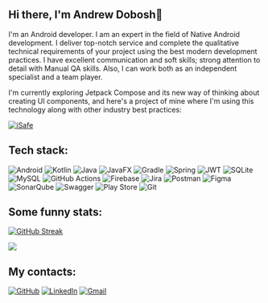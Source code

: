 ## Hi there, I'm Andrew Dobosh👋

I'm an Android developer. I am an expert in the field of Native Android development. I  deliver top-notch service and complete the qualitative technical requirements of your project using the best modern development practices. I have excellent communication and soft skills; strong attention to detail with Manual QA skills. Also, I can work both as an independent specialist and a team player.

I'm currently exploring Jetpack Compose and its new way of thinking about creating UI components, and here's a project of mine where I'm using this technology along with other industry best practices:

[![iSafe](https://img.shields.io/badge/iSafe-%23121011.svg?style=for-the-badge&logo=github&logoColor=white)](https://github.com/thejohnsondev/iSafe)

## Tech stack:

![Android](https://img.shields.io/badge/Android-3DDC84?style=for-the-badge&logo=android&logoColor=white) ![Kotlin](https://img.shields.io/badge/kotlin-%237F52FF.svg?style=for-the-badge&logo=kotlin&logoColor=white) ![Java](https://img.shields.io/badge/java-%23ED8B00.svg?style=for-the-badge&logo=openjdk&logoColor=white) ![JavaFX](https://img.shields.io/badge/javafx-%23FF0000.svg?style=for-the-badge&logo=javafx&logoColor=white) ![Gradle](https://img.shields.io/badge/Gradle-02303A.svg?style=for-the-badge&logo=Gradle&logoColor=white) ![Spring](https://img.shields.io/badge/spring-%236DB33F.svg?style=for-the-badge&logo=spring&logoColor=white) ![JWT](https://img.shields.io/badge/JWT-black?style=for-the-badge&logo=JSON%20web%20tokens) ![SQLite](https://img.shields.io/badge/sqlite-%2307405e.svg?style=for-the-badge&logo=sqlite&logoColor=white) ![MySQL](https://img.shields.io/badge/mysql-4479A1.svg?style=for-the-badge&logo=mysql&logoColor=white) ![GitHub Actions](https://img.shields.io/badge/github%20actions-%232671E5.svg?style=for-the-badge&logo=githubactions&logoColor=white) ![Firebase](https://img.shields.io/badge/firebase-%23039BE5.svg?style=for-the-badge&logo=firebase) ![Jira](https://img.shields.io/badge/jira-%230A0FFF.svg?style=for-the-badge&logo=jira&logoColor=white) ![Postman](https://img.shields.io/badge/Postman-FF6C37?style=for-the-badge&logo=postman&logoColor=white) ![Figma](https://img.shields.io/badge/figma-%23F24E1E.svg?style=for-the-badge&logo=figma&logoColor=white) ![SonarQube](https://img.shields.io/badge/SonarQube-black?style=for-the-badge&logo=sonarqube&logoColor=4E9BCD) ![Swagger](https://img.shields.io/badge/-Swagger-%23Clojure?style=for-the-badge&logo=swagger&logoColor=white) ![Play Store](https://img.shields.io/badge/Google_Play-414141?style=for-the-badge&logo=google-play&logoColor=white) ![Git](https://img.shields.io/badge/git-%23F05033.svg?style=for-the-badge&logo=git&logoColor=white)

## Some funny stats:

[![GitHub Streak](https://streak-stats.demolab.com/?user=thejohnsondev&theme=dark)](https://git.io/streak-stats)

![](https://komarev.com/ghpvc/?username=thejohnsondev)

## My contacts:

[![GitHub](https://img.shields.io/badge/github-%23121011.svg?style=for-the-badge&logo=github&logoColor=white)](https://github.com/thejohnsondev) [![LinkedIn](https://img.shields.io/badge/linkedin-%230077B5.svg?style=for-the-badge&logo=linkedin&logoColor=white)](https://www.linkedin.com/in/andrewdobosh/) [![Gmail](https://img.shields.io/badge/Gmail-D14836?style=for-the-badge&logo=gmail&logoColor=white)](mailto:thejohnsondev@gmail.com)
